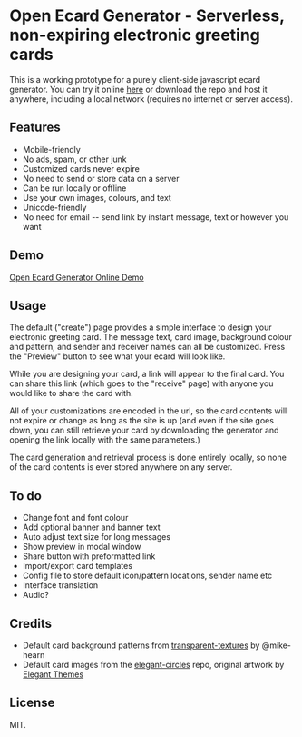 # Open Ecard Generator - Serverless, non-expiring electronic greeting cards

This is a working prototype for a purely client-side javascript ecard generator. You can try it online [here](https://dohliam.github.io/ecards/) or download the repo and host it anywhere, including a local network (requires no internet or server access).

## Features

* Mobile-friendly
* No ads, spam, or other junk
* Customized cards never expire
* No need to send or store data on a server
* Can be run locally or offline
* Use your own images, colours, and text
* Unicode-friendly
* No need for email -- send link by instant message, text or however you want

## Demo

[Open Ecard Generator Online Demo](https://dohliam.github.io/ecards/)

## Usage

The default ("create") page provides a simple interface to design your electronic greeting card. The message text, card image, background colour and pattern, and sender and receiver names can all be customized. Press the "Preview" button to see what your ecard will look like.

While you are designing your card, a link will appear to the final card. You can share this link (which goes to the "receive" page) with anyone you would like to share the card with.

All of your customizations are encoded in the url, so the card contents will not expire or change as long as the site is up (and even if the site goes down, you can still retrieve your card by downloading the generator and opening the link locally with the same parameters.)

The card generation and retrieval process is done entirely locally, so none of the card contents is ever stored anywhere on any server.

## To do

* Change font and font colour
* Add optional banner and banner text
* Auto adjust text size for long messages
* Show preview in modal window
* Share button with preformatted link
* Import/export card templates
* Config file to store default icon/pattern locations, sender name etc
* Interface translation
* Audio?

## Credits

* Default card background patterns from [transparent-textures](https://github.com/mike-hearn/transparent-textures) by @mike-hearn
* Default card images from the [elegant-circles](https://github.com/dohliam/elegant-circles) repo, original artwork by [Elegant Themes](http://www.elegantthemes.com/)

## License

MIT.
